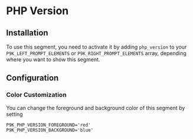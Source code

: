 # PHP Version

## Installation

To use this segment, you need to activate it by adding `php_version` to your
`P9K_LEFT_PROMPT_ELEMENTS` or `P9K_RIGHT_PROMPT_ELEMENTS` array, depending
where you want to show this segment.

## Configuration

### Color Customization

You can change the foreground and background color of this segment by setting
```
P9K_PHP_VERSION_FOREGROUND='red'
P9K_PHP_VERSION_BACKGROUND='blue'
```
